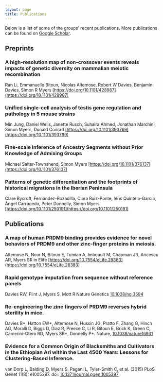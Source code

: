 ```yaml
---
layout: page
title: Publications
---
```

Below is a list of some of the groups’ recent publications.
More publications can be found on [Google Scholar](https://scholar.google.co.uk/citations?user=IUkRO7gAAAAJ).

## Preprints

### A high-resolution map of non-crossover events reveals impacts of genetic diversity on mammalian meiotic recombination
Ran Li, Emmanuelle Bitoun, Nicolas Altemose, Robert W Davies, Benjamin Davies, Simon R Myers [https://doi.org/10.1101/428987](https://doi.org/10.1101/428987)

### Unified single-cell analysis of testis gene regulation and pathology in 5 mouse strains
Min Jung, Daniel Wells, Janette Rusch, Suhaira Ahmed, Jonathan Marchini, Simon Myers, Donald Conrad [https://doi.org/10.1101/393769](https://doi.org/10.1101/393769)

### Fine-scale Inference of Ancestry Segments without Prior Knowledge of Admixing Groups
Michael Salter-Townshend, Simon Myers [https://doi.org/10.1101/376137](https://doi.org/10.1101/376137)

### Patterns of genetic differentiation and the footprints of historical migrations in the Iberian Peninsula
Clare Bycroft, Fernández-Rozadilla, Clara Ruiz-Ponte, Iéns Quintela-García, Ángel Carracedo, Peter Donnelly, Simon Myers [https://doi.org/10.1101/250191](https://doi.org/10.1101/250191)

## Publications

### A map of human PRDM9 binding provides evidence for novel behaviors of PRDM9 and other zinc-finger proteins in meiosis.
Altemose N, Noor N, Bitoun E, Tumian A, Imbeault M, Chapman JR, Aricescu AR, Myers SR in Elife [https://doi.org/10.7554/eLife.28383](https://doi.org/10.7554/eLife.28383)

### Rapid genotype imputation from sequence without reference panels
Davies RW, Flint J, Myers S, Mott R Nature Genetics [10.1038/ng.3594](https://doi.org/10.1038/ng.3594)

### Re-engineering the zinc fingers of PRDM9 reverses hybrid sterility in mice.
Davies B*, Hatton EW*, Altemose N, Hussin JG, Pratto F, Zhang G, Hinch AG, Moralli D, Biggs D, Diaz R, Preece C, Li R, Bitoun E, Brick K, Green C, Camerini-Otero RD, Myers SR*, Donnelly P*.  Nature, [10.1038/nature16931](https://doi.org/10.1038/nature16931)

### Evidence for a Common Origin of Blacksmiths and Cultivators in the Ethiopian Ari within the Last 4500 Years: Lessons for Clustering-Based Inference.
van Dorp L, Balding D, Myers S, Pagani L, Tyler-Smith C, et al. (2015) PLoS Genet 11(8): e1005397. doi: [10.1371/journal.pgen.1005397](https://doi.org/10.1371/journal.pgen.1005397)